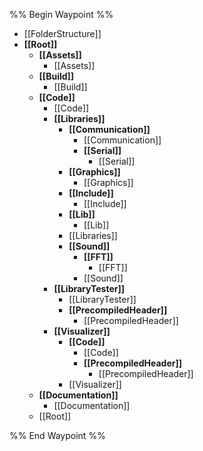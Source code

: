 %% Begin Waypoint %%
- [[FolderStructure]]
- **[[Root]]**
	- **[[Assets]]**
		- [[Assets]]
	- **[[Build]]**
		- [[Build]]
	- **[[Code]]**
		- [[Code]]
		- **[[Libraries]]**
			- **[[Communication]]**
				- [[Communication]]
				- **[[Serial]]**
					- [[Serial]]
			- **[[Graphics]]**
				- [[Graphics]]
			- **[[Include]]**
				- [[Include]]
			- **[[Lib]]**
				- [[Lib]]
			- [[Libraries]]
			- **[[Sound]]**
				- **[[FFT]]**
					- [[FFT]]
				- [[Sound]]
		- **[[LibraryTester]]**
			- [[LibraryTester]]
			- **[[PrecompiledHeader]]**
				- [[PrecompiledHeader]]
		- **[[Visualizer]]**
			- **[[Code]]**
				- [[Code]]
				- **[[PrecompiledHeader]]**
					- [[PrecompiledHeader]]
			- [[Visualizer]]
	- **[[Documentation]]**
		- [[Documentation]]
	- [[Root]]

%% End Waypoint %%


